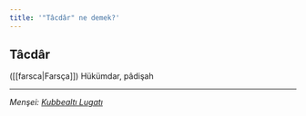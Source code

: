 ```yaml
---
title: '"Tâcdâr" ne demek?'
---
```


## Tâcdâr
([[farsca|Farsça]]) Hükümdar, pâdişah

---
*Menşei: [Kubbealtı Lugatı](https://www.lugatim.com/s/Tâcdâr)*